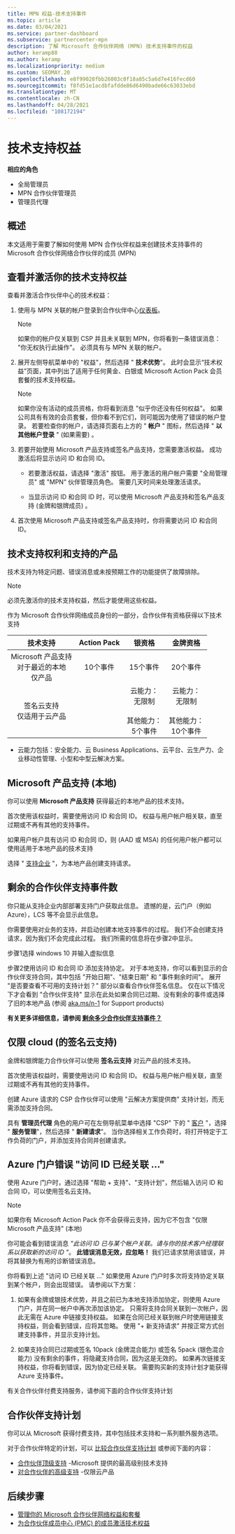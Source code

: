```yaml
---
title: MPN 权益-技术支持事件
ms.topic: article
ms.date: 03/04/2021
ms.service: partner-dashboard
ms.subservice: partnercenter-mpn
description: 了解 Microsoft 合作伙伴网络 (MPN) 技术支持事件的权益
author: keramp88
ms.author: keramp
ms.localizationpriority: medium
ms.custom: SEOMAY.20
ms.openlocfilehash: e8f99028fbb26003c0f18a85c5a6d7e416fecd60
ms.sourcegitcommit: f8fd51e1acdbfafdde86d6490bade66c63033ebd
ms.translationtype: MT
ms.contentlocale: zh-CN
ms.lasthandoff: 04/28/2021
ms.locfileid: "108172194"
---
```

# <a name="technical-support-benefits"></a>技术支持权益

**相应的角色**

- 全局管理员
- MPN 合作伙伴管理员
- 管理员代理

## <a name="overview"></a>概述

本文适用于需要了解如何使用 MPN 合作伙伴权益来创建技术支持事件的 Microsoft 合作伙伴网络合作伙伴的成员 (MPN) 

## <a name="view-and-activate-your-technical-support-benefits"></a>查看并激活你的技术支持权益 

查看并激活合作伙伴中心的技术权益：

1. 使用与 MPN 关联的帐户登录到合作伙伴中心[仪表板](https://partner.microsoft.com/dashboard)。 
    > [!NOTE]
    > 如果你的帐户仅关联到 CSP 并且未关联到 MPN，你将看到一条错误消息： "你无权执行此操作"。 必须具有与 MPN 关联的帐户。

2. 展开左侧导航菜单中的 "权益"，然后选择 " **技术优势**"。 此时会显示“技术权益”页面，其中列出了适用于任何黄金、白银或 Microsoft Action Pack 会员套餐的技术支持权益。 

    > [!NOTE]
    >如果你没有活动的成员资格，你将看到消息 "似乎你还没有任何权益"。 如果公司具有有效的会员套餐，但你看不到它们，则可能因为使用了错误的帐户登录。 若要检查你的帐户，请选择页面右上方的 " **帐户** " 图标，然后选择 " **以其他帐户登录** " (如果需要) 。

3. 若要开始使用 Microsoft 产品支持或签名产品支持，您需要激活权益。 成功激活后将显示访问 ID 和合同 ID。 

    -   若要激活权益，请选择 "激活" 按钮。 用于激活的用户帐户需要 "全局管理员" 或 "MPN" 伙伴管理员角色。 需要几天时间来处理激活请求。 

    - 当显示访问 ID 和合同 ID 时，可以使用 Microsoft 产品支持和签名产品支持 (金牌和银牌成员) 。 

 4. 首次使用 Microsoft 产品支持或签名产品支持时，你将需要访问 ID 和合同 ID。  

## <a name="technical-support-entitlement-and-supported-products"></a>技术支持权利和支持的产品

技术支持为特定问题、错误消息或未按预期工作的功能提供了故障排除。

> [!NOTE]
> 必须先激活你的技术支持权益，然后才能使用这些权益。 

作为 Microsoft 合作伙伴网络成员身份的一部分，合作伙伴有资格获得以下技术支持


| 技术支持 |  Action Pack | 银资格 | 金牌资格 |
|:---:|:---:|:---:|:---:|
| Microsoft 产品支持<br>对于最近的本地 <br>仅产品 | 10个事件 | 15个事件  | 20个事件 |
| 签名云支持<br>仅适用于云产品 |  | 云能力：<br>无限制<br><br>其他能力：<br>5个事件  | 云能力：<br>无限制<br>          <br>其他能力：<br>10个事件  |

* 云能力包括：安全能力、云 Business Applications、云平台、云生产力、企业移动性管理、小型和中型云解决方案。

## <a name="microsoft-product-support-on-premises"></a>Microsoft 产品支持 (本地) 

你可以使用  **Microsoft 产品支持** 获得最近的本地产品的技术支持。 

首次使用该权益时，需要使用访问 ID 和合同 ID。 权益与用户帐户相关联，直至过期或不再有其他的支持事件。

如果用户帐户具有访问 ID 和合同 ID，则 (AAD 或 MSA) 的任何用户帐户都可以使用适用于本地产品的技术支持

选择 " [支持企业](https://support.serviceshub.microsoft.com/supportforbusiness/create) "，为本地产品创建支持请求。

## <a name="how-many-partner-support-incidents-are-remaining"></a>剩余的合作伙伴支持事件数
你只能从支持企业内部部署支持门户获取此信息。 遗憾的是，云门户（例如 Azure），LCS 等不会显示此信息。

你需要使用对业务的支持，并启动创建本地支持事件的过程。 我们不会创建支持请求，因为我们不会完成此过程。 我们所需的信息将在步骤2中显示。

步骤1选择 windows 10 并输入虚拟信息

步骤2使用访问 ID 和合同 ID 添加支持协定。 对于本地支持，你可以看到显示的合作伙伴支持合同，其中包括 "开始日期"、"结束日期" 和 "事件剩余时间"。 展开 "是否要查看不可用的支持计划？" 部分以查看合作伙伴签名信息。 仅在以下情况下才会看到 "合作伙伴支持" 显示在此处如果合同已过期、没有剩余的事件或选择了旧的本地产品 (参阅 [aka.ms/n-1](https://aka.ms/n-1) for Support products) 

**有关更多详细信息，请参阅 [剩余多少合作伙伴支持事件？](https://support.microsoft.com/topic/how-many-partner-support-incidents-are-remaining-e8220db5-14f6-93db-4b4a-35766e11b3c3)** 

## <a name="signature-cloud-support-cloud-only"></a>仅限 cloud (的签名云支持) 

金牌和银牌能力合作伙伴可以使用 **签名云支持** 对云产品的技术支持。 

首次使用该权益时，需要使用访问 ID 和合同 ID。 权益与用户帐户相关联，直至过期或不再有其他的支持事件。

创建 Azure 请求的 CSP 合作伙伴可以使用 "云解决方案提供商" 支持计划，而无需添加支持合同。

具有 **管理员代理** 角色的用户可在左侧导航菜单中选择 "CSP" 下的 " [客户](https://partner.microsoft.com/commerce/customers/list) "，选择 " **服务管理**"，然后选择 " **新建请求**"。  当你选择相关工作负荷时，将打开特定于工作负荷的门户，并添加支持合同并创建请求。

## <a name="azure-portal-error-access-id-is-already-associated-"></a>Azure 门户错误 "访问 ID 已经关联 ..."
使用 Azure 门户时，通过选择 "帮助 + 支持"、"支持计划"，然后输入访问 ID 和合同 ID，可以使用签名云支持。

> [!NOTE]
> 如果你有 Microsoft Action Pack 你不会获得云支持，因为它不包含 "仅限 Microsoft 产品支持" (本地) 

你可能会看到错误消息 *"此访问 ID 已与某个帐户关联。请与你的技术客户经理联系以获取新的访问 ID "*。 **此错误消息无效，应忽略！** 我们已请求禁用该错误，并将其替换为有用的诊断错误消息。 

你将看到上述 "访问 ID 已经关联 ..." 如果使用 Azure 门户时多次将支持协定关联到某个帐户，则会出现错误。 请参阅以下方案：

1. 如果有金牌或银技术优势，并且之前已为本地支持添加协定，则使用 Azure 门户，并在同一帐户中再次添加该协定。 只需将支持合同关联到一次帐户，因此无需在 Azure 中链接支持权益。 如果在合同已经关联到帐户时使用链接支持权益，则会看到错误，应将其忽略。 使用 "+ 新支持请求" 并按正常方式创建支持事件，并显示支持计划。

2. 如果支持合同已过期或签名 10pack (金牌混合能力) 或签名 5pack (银色混合能力) 没有剩余的事件，将隐藏支持合同，因为这是无效的。 如果再次链接支持权益，你将看到错误，因为协定已经关联。 需要购买新的支持计划才能获得 Azure 支持事件。 

有关合作伙伴付费支持服务，请参阅下面的合作伙伴支持计划

## <a name="partner-support-plans"></a>合作伙伴支持计划

你可以从 Microsoft 获得付费支持，其中包括技术支持和一系列额外服务选项。 

对于合作伙伴特定的计划，可以 [比较合作伙伴支持计划](https://partner.microsoft.com/support/partnersupport) 或参阅下面的内容：

- [合作伙伴顶级支持](https://partner.microsoft.com/support/microsoft-services-premier-support) -Microsoft 提供的最高级别技术支持
- [对合作伙伴的高级支持](https://partner.microsoft.com/support/advanced-cloud-support) -仅限云产品


## <a name="next-steps"></a>后续步骤

- [管理你的 Microsoft 合作伙伴网络权益和套餐](manage-your-partner-network-benefits.md)
- [为合作伙伴成员中心 (PMC) 的成员激活技术权益 ](partner-membership-center-tech-benefits-activate.md)
